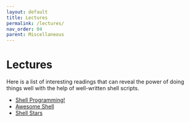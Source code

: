 ```yaml
---
layout: default
title: Lectures
permalink: /lectures/
nav_order: 04
parent: Miscellaneous
---
```


# Lectures

Here is a list of interesting readings that can reveal the power of doing things well with the help of well-written shell scripts.

- [Shell Programming!](https://tldp.org/LDP/abs/html/why-shell.html)
- [Awesome Shell](https://github.com/alebcay/awesome-shell)
- [Shell Stars](https://github.com/javanile/shell-stars)
